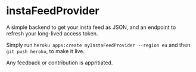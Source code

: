 # instaFeedProvider
A simple backend to get your insta feed as JSON, and an endpoint to refresh your long-lived access token.

Simply run `heroku apps:create myInstaFeedProvider --region eu` 
and then `git push heroku`, to make it live.

Any feedback or contribution is appritiated.
